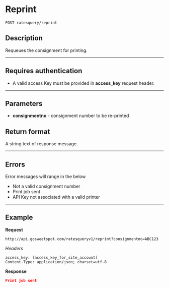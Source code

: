 # Reprint

    POST ratesquery/reprint

## Description
Requeues the consignment for printing.

***

## Requires authentication
* A valid access Key must be provided in **access_key** request header.

***

## Parameters
- **consignmentno** - consignment number to be re-printed

## Return format
A string text of response message.

***

## Errors
Error messages will range in the below
- Not a valid consignment number
- Print job sent
- API Key not associated with a valid printer

***

## Example
**Request**

    http://api.gosweetspot.com/ratesqueryv1/reprint?consignmentno=ABC123

*Headers*

    access_key: [access_key_for_site_account]
    Content-Type: application/json; charset=utf-8



**Response**
``` json
Print job sent

```
